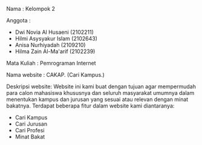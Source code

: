 Nama		: Kelompok 2

Anggota	      	: 
- Dwi Novia Al Husaeni (2102211)
- Hilmi Asysyakur Islam (2102643)
- Anisa Nurhiyadah (2109210)
- Hilma Zain Al-Ma'arif (2102239)

Mata Kuliah   : Pemrograman Internet

Nama website  : CAKAP. (Cari Kampus.)

Deskripsi website:
Website ini kami buat dengan tujuan agar mempermudah para calon mahasiswa khususnya dan seluruh masyarakat
umumnya dalam menentukan kampus dan jurusan yang sesuai atau relevan dengan minat bakatnya. 
Terdapat beberapa fitur dalam website kami diantaranya:
- Cari Kampus
- Cari Jurusan
- Cari Profesi
- Minat Bakat
